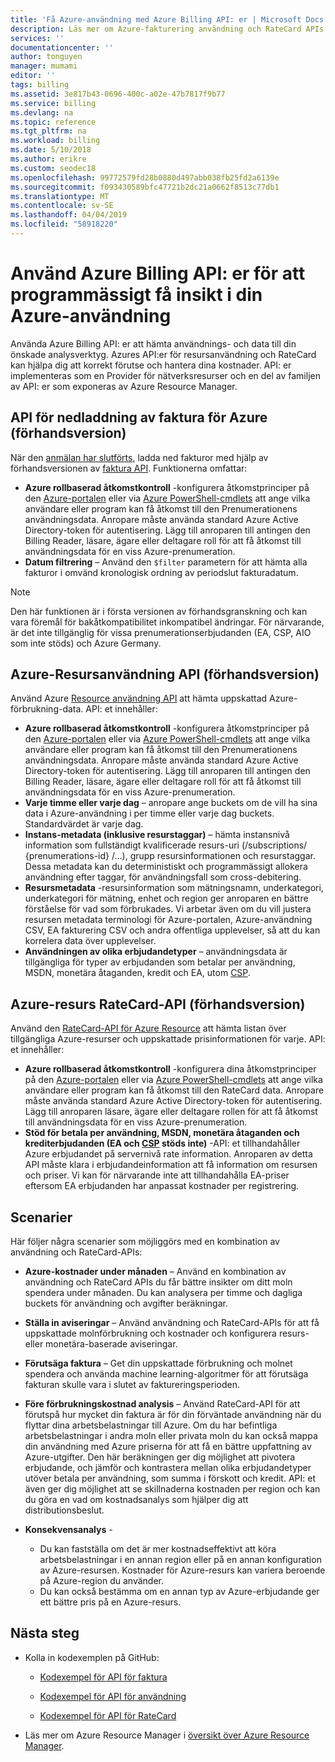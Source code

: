 ```yaml
---
title: 'Få Azure-användning med Azure Billing API: er | Microsoft Docs'
description: Läs mer om Azure-fakturering användning och RateCard APIs som används för att ge insikter om Azure resursförbrukning och trender.
services: ''
documentationcenter: ''
author: tonguyen
manager: mumami
editor: ''
tags: billing
ms.assetid: 3e817b43-0696-400c-a02e-47b7817f9b77
ms.service: billing
ms.devlang: na
ms.topic: reference
ms.tgt_pltfrm: na
ms.workload: billing
ms.date: 5/10/2018
ms.author: erikre
ms.custom: seodec18
ms.openlocfilehash: 99772579fd28b0880d497abb038fb25fd2a6139e
ms.sourcegitcommit: f093430589bfc47721b2dc21a0662f8513c77db1
ms.translationtype: MT
ms.contentlocale: sv-SE
ms.lasthandoff: 04/04/2019
ms.locfileid: "58918220"
---
```

# <a name="use-azure-billing-apis-to-programmatically-get-insight-into-your-azure-usage"></a>Använd Azure Billing API: er för att programmässigt få insikt i din Azure-användning
Använda Azure Billing API: er att hämta användnings- och data till din önskade analysverktyg. Azures API:er för resursanvändning och RateCard kan hjälpa dig att korrekt förutse och hantera dina kostnader. API: er implementeras som en Provider för nätverksresurser och en del av familjen av API: er som exponeras av Azure Resource Manager.  

## <a name="azure-invoice-download-api-preview"></a>API för nedladdning av faktura för Azure (förhandsversion)
När den [anmälan har slutförts](billing-manage-access.md#opt-in), ladda ned fakturor med hjälp av förhandsversionen av [faktura API](/rest/api/billing). Funktionerna omfattar:

* **Azure rollbaserad åtkomstkontroll** -konfigurera åtkomstprinciper på den [Azure-portalen](https://portal.azure.com) eller via [Azure PowerShell-cmdlets](/powershell/azure/overview) att ange vilka användare eller program kan få åtkomst till den Prenumerationens användningsdata. Anropare måste använda standard Azure Active Directory-token för autentisering. Lägg till anroparen till antingen den Billing Reader, läsare, ägare eller deltagare roll för att få åtkomst till användningsdata för en viss Azure-prenumeration.
* **Datum filtrering** – Använd den `$filter` parametern för att hämta alla fakturor i omvänd kronologisk ordning av periodslut fakturadatum.

> [!NOTE]
> Den här funktionen är i första versionen av förhandsgranskning och kan vara föremål för bakåtkompatibilitet inkompatibel ändringar. För närvarande, är det inte tillgänglig för vissa prenumerationserbjudanden (EA, CSP, AIO som inte stöds) och Azure Germany.

## <a name="azure-resource-usage-api-preview"></a>Azure-Resursanvändning API (förhandsversion)
Använd Azure [Resource användning API](/previous-versions/azure/reference/mt219003(v=azure.100)) att hämta uppskattad Azure-förbrukning-data. API: et innehåller:

* **Azure rollbaserad åtkomstkontroll** -konfigurera åtkomstprinciper på den [Azure-portalen](https://portal.azure.com) eller via [Azure PowerShell-cmdlets](/powershell/azure/overview) att ange vilka användare eller program kan få åtkomst till den Prenumerationens användningsdata. Anropare måste använda standard Azure Active Directory-token för autentisering. Lägg till anroparen till antingen den Billing Reader, läsare, ägare eller deltagare roll för att få åtkomst till användningsdata för en viss Azure-prenumeration.
* **Varje timme eller varje dag** – anropare ange buckets om de vill ha sina data i Azure-användning i per timme eller varje dag buckets. Standardvärdet är varje dag.
* **Instans-metadata (inklusive resurstaggar)** – hämta instansnivå information som fullständigt kvalificerade resurs-uri (/subscriptions/ {prenumerations-id} /...), grupp resursinformationen och resurstaggar. Dessa metadata kan du deterministiskt och programmässigt allokera användning efter taggar, för användningsfall som cross-debitering.
* **Resursmetadata** -resursinformation som mätningsnamn, underkategori, underkategori för mätning, enhet och region ger anroparen en bättre förståelse för vad som förbrukades. Vi arbetar även om du vill justera resursen metadata terminologi för Azure-portalen, Azure-användning CSV, EA fakturering CSV och andra offentliga upplevelser, så att du kan korrelera data över upplevelser.
* **Användningen av olika erbjudandetyper** – användningsdata är tillgängliga för typer av erbjudanden som betalar per användning, MSDN, monetära åtaganden, kredit och EA, utom [CSP](https://docs.microsoft.com/azure/cloud-solution-provider/billing/azure-csp-invoice#retrieve-usage-data-for-a-specific-subscription).

## <a name="azure-resource-ratecard-api-preview"></a>Azure-resurs RateCard-API (förhandsversion)
Använd den [RateCard-API för Azure Resource](/previous-versions/azure/reference/mt219005(v=azure.100)) att hämta listan över tillgängliga Azure-resurser och uppskattade prisinformationen för varje. API: et innehåller:

* **Azure rollbaserad åtkomstkontroll** -konfigurera dina åtkomstprinciper på den [Azure-portalen](https://portal.azure.com) eller via [Azure PowerShell-cmdlets](/powershell/azure/overview) att ange vilka användare eller program kan få åtkomst till den RateCard data. Anropare måste använda standard Azure Active Directory-token för autentisering. Lägg till anroparen läsare, ägare eller deltagare rollen för att få åtkomst till användningsdata för en viss Azure-prenumeration.
* **Stöd för betala per användning, MSDN, monetära åtaganden och krediterbjudanden (EA och [CSP](https://docs.microsoft.com/azure/cloud-solution-provider/billing/azure-csp-pricelist#get-prices-by-using-the-azure-rate-card) stöds inte)** -API: et tillhandahåller Azure erbjudandet på servernivå rate information.  Anroparen av detta API måste klara i erbjudandeinformation att få information om resursen och priser. Vi kan för närvarande inte att tillhandahålla EA-priser eftersom EA erbjudanden har anpassat kostnader per registrering.

## <a name="scenarios"></a>Scenarier
Här följer några scenarier som möjliggörs med en kombination av användning och RateCard-APIs:

* **Azure-kostnader under månaden** – Använd en kombination av användning och RateCard APIs du får bättre insikter om ditt moln spendera under månaden. Du kan analysera per timme och dagliga buckets för användning och avgifter beräkningar.
* **Ställa in aviseringar** – Använd användning och RateCard-APIs för att få uppskattade molnförbrukning och kostnader och konfigurera resurs- eller monetära-baserade aviseringar.
* **Förutsäga faktura** – Get din uppskattade förbrukning och molnet spendera och använda machine learning-algoritmer för att förutsäga fakturan skulle vara i slutet av faktureringsperioden.
* **Före förbrukningskostnad analysis** – Använd RateCard-API för att förutspå hur mycket din faktura är för din förväntade användning när du flyttar dina arbetsbelastningar till Azure. Om du har befintliga arbetsbelastningar i andra moln eller privata moln du kan också mappa din användning med Azure priserna för att få en bättre uppfattning av Azure-utgifter. Den här beräkningen ger dig möjlighet att pivotera erbjudande, och jämför och kontrastera mellan olika erbjudandetyper utöver betala per användning, som summa i förskott och kredit. API: et även ger dig möjlighet att se skillnaderna kostnaden per region och kan du göra en vad om kostnadsanalys som hjälper dig att distributionsbeslut.
* **Konsekvensanalys** -

  * Du kan fastställa om det är mer kostnadseffektivt att köra arbetsbelastningar i en annan region eller på en annan konfiguration av Azure-resursen. Kostnader för Azure-resurs kan variera beroende på Azure-region du använder.
  * Du kan också bestämma om en annan typ av Azure-erbjudande ger ett bättre pris på en Azure-resurs.


## <a name="next-steps"></a>Nästa steg
* Kolla in kodexemplen på GitHub:
  * [Kodexempel för API för faktura](https://go.microsoft.com/fwlink/?linkid=845124)

  * [Kodexempel för API för användning](https://github.com/Azure-Samples/billing-dotnet-usage-api)

  * [Kodexempel för API för RateCard](https://github.com/Azure-Samples/billing-dotnet-ratecard-api)

* Läs mer om Azure Resource Manager i [översikt över Azure Resource Manager](../azure-resource-manager/resource-group-overview.md).

